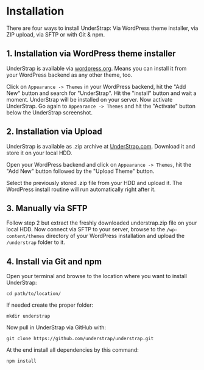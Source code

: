# Installation

There are four ways to install UnderStrap: Via WordPress theme installer, via ZIP upload, via SFTP or with Git & npm.

## 1. Installation via WordPress theme installer

UnderStrap is available via [wordpress.org](https://wordpress.org/themes/understrap/). Means you can install it from your WordPress backend as any other theme, too.

Click on `Appearance -> Themes` in your WordPress backend, hit the "Add New" button and search for "UnderStrap". Hit the "install" button and wait a moment. UnderStrap will be installed on your server. Now activate UnderStrap. Go again to `Appearance -> Themes` and hit the "Activate" button below the UnderStrap screenshot.

## 2. Installation via Upload

UnderStrap is available as .zip archive at [UnderStrap.com](https://understrap.com). Download it and store it on your local HDD.

Open your WordPress backend and click on `Appearance -> Themes`, hit the "Add New" button followed by the "Upload Theme" button.

Select the previously stored .zip file from your HDD and upload it. The WordPress install routine will run automatically right after it.

## 3. Manually via SFTP

Follow step 2 but extract the freshly downloaded understrap.zip file on your local HDD. Now connect via SFTP to your server, browse to the `/wp-content/themes` directory of your WordPress installation and upload the `/understrap` folder to it.

## 4. Install via Git and npm

Open your terminal and browse to the location where you want to install UnderStrap:

`cd path/to/location/`

If needed create the proper folder:

`mkdir understrap `

Now pull in UnderStrap via GitHub with:

`git clone https://github.com/understrap/understrap.git`

At the end install all dependencies by this command:

`npm install`


